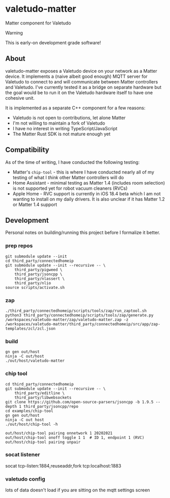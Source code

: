 # valetudo-matter

Matter component for Valetudo

> [!WARNING]
> This is early-on development grade software!

## About

valetudo-matter exposes a Valetudo device on your network as a Matter device. It implements a (naive albeit good enough) MQTT server for Valetudo to connect to and will communicate between Matter controllers and Valetudo. I've currently tested it as a bridge on separate hardware but the goal would be to run it on the Valetudo hardware itself to have one cohesive unit.

It is implemented as a separate C++ component for a few reasons:
* Valetudo is not open to contributions, let alone Matter
* I'm not willing to maintain a fork of Valetudo
* I have no interest in writing TypeScript/JavaScript
* The Matter Rust SDK is not mature enough yet

## Compatibility

As of the time of writing, I have conducted the following testing:
* Matter's `chip-tool` - this is where I have conducted nearly all of my testing of what I *think* other Matter controllers will do
* Home Assistant - minimal testing as Matter 1.4 (includes room selection) is not supported yet for robot vacuum cleaners (RVCs)
* Apple Home - RVC support is currently in iOS 18.4 beta which I am not wanting to install on my daily drivers. It is also unclear if it has Matter 1.2 or Matter 1.4 support

## Development

Personal notes on building/running this project before I formalize it better.

### prep repos

```
git submodule update --init
cd third_party/connectedhomeip
git submodule update --init --recursive -- \
    third_party/pigweed \
    third_party/jsoncpp \
    third_party/nlassert \
    third_party/nlio
source scripts/activate.sh
```

### zap

```
./third_party/connectedhomeip/scripts/tools/zap/run_zaptool.sh
python3 third_party/connectedhomeip/scripts/tools/zap/generate.py /workspaces/valetudo-matter/zap/valetudo-matter.zap -z /workspaces/valetudo-matter/third_party/connectedhomeip/src/app/zap-templates/zcl/zcl.json
```

### build

```
gn gen out/host
ninja -C out/host
./out/host/valetudo-matter
```

### chip tool
```
cd third_party/connectedhomeip
git submodule update --init --recursive -- \
    third_party/editline \
    third_party/libwebsockets
git clone https://github.com/open-source-parsers/jsoncpp -b 1.9.5 --depth 1 third_party/jsoncpp/repo
cd examples/chip-tool
gn gen out/host
ninja -C out host
./out/host/chip-tool -h
```

```
out/host/chip-tool pairing onnetwork 1 20202021
out/host/chip-tool onoff toggle 1 1  # ID 1, endpoint 1 (RVC)
out/host/chip-tool pairing unpair
```

### socat listener

socat tcp-listen:1884,reuseaddr,fork tcp:localhost:1883

### valetudo config

lots of data doesn't load if you are sitting on the mqtt settings screen
